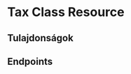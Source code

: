# Tax Class Resource

## Tulajdonságok

<ResourceProperties :resource="'tax_class'" :lang="'hu'"/>

## Endpoints

[//]: <> (GET ENDPOINT)
<ResourceEndpoint :resource="'tax_class'" :endpoint="'get'" :lang="'hu'">

<template v-slot:responseJSON>

<<< @/docs/fixtures/api/tax_class/response/json/get_id.json

</template>

<template v-slot:responseXML>

<<< @/docs/fixtures/api/tax_class/response/xml/get_id.xml

</template>

</ResourceEndpoint>

[//]: <> (GETCOLLECTION ENDPOINT)
<ResourceEndpoint :resource="'tax_class'" :endpoint="'getCollection'" :lang="'hu'">

<template v-slot:responseJSON>

<<< @/docs/fixtures/api/tax_class/response/json/get_page.json

</template>

<template v-slot:responseXML>

<<< @/docs/fixtures/api/tax_class/response/xml/get_page.xml

</template>

</ResourceEndpoint>

